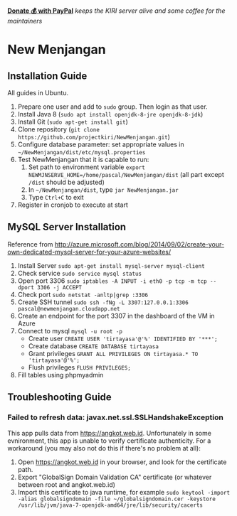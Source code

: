 **[Donate :moneybag: with PayPal](https://www.paypal.com/cgi-bin/webscr?cmd=_s-xclick&hosted_button_id=WKWS26A57WHJG)**
_keeps the KIRI server alive and some coffee for the maintainers_

# New Menjangan #

## Installation Guide ##

All guides in Ubuntu.

1. Prepare one user and add to `sudo` group. Then login as that user.
2. Install Java 8 (`sudo apt install openjdk-8-jre openjdk-8-jdk`)
3. Install Git (`sudo apt-get install git`)
4. Clone repository (`git clone https://github.com/projectkiri/NewMenjangan.git`)
5. Configure database parameter: set appropriate values in `~/NewMenjangan/dist/etc/mysql.properties`
6. Test NewMenjangan that it is capable to run:
    1. Set path to environment variable `export NEWMJNSERVE_HOME=/home/pascal/NewMenjangan/dist` (all part except `/dist` should be adjusted)
    2. In `~/NewMenjangan/dist`, type `jar NewMenjangan.jar`
    3. Type `Ctrl+C` to exit
7. Register in cronjob to execute at start

## MySQL Server Installation ##

Reference from http://azure.microsoft.com/blog/2014/09/02/create-your-own-dedicated-mysql-server-for-your-azure-websites/

1. Install Server `sudo apt-get install mysql-server mysql-client`
2. Check service `sudo service mysql status`
3. Open port 3306 `sudo iptables -A INPUT -i eth0 -p tcp -m tcp --dport 3306 -j ACCEPT`
4. Check port `sudo netstat -anltp|grep :3306`
5. Create SSH tunnel `sudo ssh -fNg -L 3307:127.0.0.1:3306 pascal@newmenjangan.cloudapp.net`
6. Create an endpoint for the port 3307 in the dashboard of the VM in Azure
7. Connect to mysql `mysql -u root -p`
    * Create user `CREATE USER 'tirtayasa'@'%' IDENTIFIED BY '***';`
    * Create database `CREATE DATABASE tirtayasa`
    * Grant privileges `GRANT ALL PRIVILEGES ON tirtayasa.* TO 'tirtayasa'@'%';`
    * Flush privileges `FLUSH PRIVILEGES;`
8. Fill tables using phpmyadmin

## Troubleshooting Guide ##

### Failed to refresh data: javax.net.ssl.SSLHandshakeException ###

This app pulls data from <https://angkot.web.id>. Unfortunately in some evnironment, this app is unable to verify certificate authenticity. For a workaround (you may also not do this if there's no problem at all):

1. Open <https://angkot.web.id> in your browser, and look for the certificate path.
2. Export "GlobalSign Domain Validation CA" certificate (or whatever between root and angkot.web.id)
3. Import this certificate to java runtime, for example `sudo keytool -import -alias globalsigndomain -file ~/globalsigndomain.cer -keystore /usr/lib/jvm/java-7-openjdk-amd64/jre/lib/security/cacerts`
